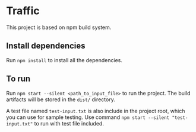 # Traffic

This project is based on npm build system.

## Install dependencies

Run `npm install` to install all the dependencies.

## To run

Run `npm start --silent <path_to_input_file>` to run the project. The build artifacts will be stored in the `dist/` directory.

A test file named `test-input.txt` is also include in the project root, which you can use for sample testing. Use command `npm start --silent "test-input.txt"` to run with test file included.
